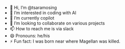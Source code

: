 - 👋 Hi, I’m @tsaramosing
- 👀 I’m interested in coding with AI
- 🌱 I’m currently copilot
- 💞️ I’m looking to collaborate on various projects
- 📫 How to reach me is via slack
- 😄 Pronouns: he/his
- ⚡ Fun fact: I was born near where Magellan was killed.

<!---
tsaramosing/tsaramosing is a ✨ special ✨ repository because its `README.md` (this file) appears on your GitHub profile.
You can click the Preview link to take a look at your changes.
--->

